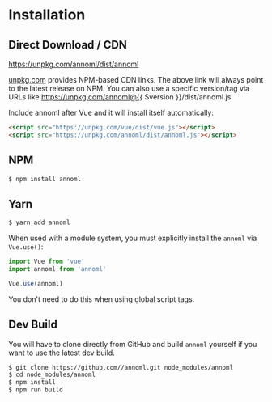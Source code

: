# Installation

## Direct Download / CDN

https://unpkg.com/annoml/dist/annoml 

[unpkg.com](https://unpkg.com) provides NPM-based CDN links. The above link will always point to the latest release on NPM. You can also use a specific version/tag via URLs like https://unpkg.com/annoml@{{ $version }}/dist/annoml.js
 
Include annoml after Vue and it will install itself automatically:

```html
<script src="https://unpkg.com/vue/dist/vue.js"></script>
<script src="https://unpkg.com/annoml/dist/annoml.js"></script>
```

## NPM

```sh
$ npm install annoml
```

## Yarn

```sh
$ yarn add annoml
```

When used with a module system, you must explicitly install the `annoml` via `Vue.use()`:

```javascript
import Vue from 'vue'
import annoml from 'annoml'

Vue.use(annoml)
```

You don't need to do this when using global script tags.

## Dev Build

You will have to clone directly from GitHub and build `annoml` yourself if
you want to use the latest dev build.

```sh
$ git clone https://github.com//annoml.git node_modules/annoml
$ cd node_modules/annoml
$ npm install
$ npm run build
```

